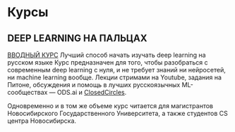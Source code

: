 # Курсы

## DEEP LEARNING НА ПАЛЬЦАХ

[ВВОДНЫЙ КУРС](https://dlcourse.ai/)
Лучший способ начать изучать deep learning на русском языке
Курс предназначен для того, чтобы разобраться с современным deep learning с нуля, и не требует знаний ни нейросетей, ни machine learning вообще. Лекции стримами на Youtube, задания на Питоне, обсуждения и помощь в лучших русскоязычных ML-сообществах — ODS.ai и [ClosedCircles](http://closedcircles.com/?invite=a5f6bea89716a16054cfbfb3fafa6ed111dff4b8).

Одновременно и в том же объеме курс читается для магистрантов Новосибирского Государственного Университета, а также студентов CS центра Новосибирска. 
